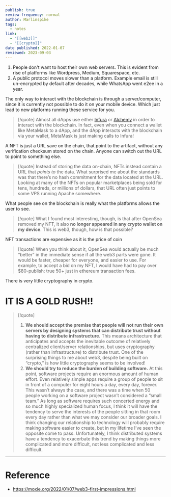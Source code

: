 ```yaml
---
publish: true
review-frequency: normal
author: Marlinspike
tags:
  - notes
link:
  - "[[web3]]"
  - "[[crypto]]"
date published: 2022-01-07
reviewed: 2023-09-03
---
```

1. People don't want to host their own web servers. This is evident from rise of platforms like Wordpress, Medium, Squarespace, etc.
2. A public protocol moves slower than a platform. Example email is still un-encrypted by default after decades, while WhatsApp went e2ee in a year.

The only way to interact with the blockchain is through a server/computer, since it is currently not possible to do it on your mobile device. Which just lead to new platforms running these service for you.

> [!quote] 
 Almost all dApps use either [Infura](https://infura.io/) or [Alchemy](https://www.alchemy.com/) in order to interact with the blockchain. In fact, even when you connect a wallet like MetaMask to a dApp, and the dApp interacts with the blockchain via your wallet, MetaMask is just making calls to Infura!

A NFT is just a URL save on the chain, that point to the artifact, without any verification checksum stored on the chain. Anyone can switch out the URL to point to something else.

> [!quote] 
Instead of storing the data on-chain, NFTs instead contain a URL that _points to_ the data. What surprised me about the standards was that there’s no hash commitment for the data located at the URL. Looking at many of the NFTs on popular marketplaces being sold for tens, hundreds, or millions of dollars, that URL often just points to some VPS running Apache somewhere.

What people see on the blockchain is really what the platforms allows the user to see.

> [!quote] 
What I found most interesting, though, is that after OpenSea removed my NFT, it also **no longer appeared in any crypto wallet on my device**. This is web3, though, how is that possible?

NFT transactions are expensive as it is the price of coin

> [!quote] 
When you think about it, OpenSea would actually be much “better” in the immediate sense if all the web3 parts were gone. It would be faster, cheaper for everyone, and easier to use. For example, to accept a bid on my NFT, I would have had to pay over $80-publish: true
50+ just in ethereum transaction fees.

There is very little cryptography in crypto.

# IT IS A GOLD RUSH!!

> [!quote] 
> 1.  **We should accept the premise that people will not run their own servers by designing systems that can distribute trust without having to distribute infrastructure.** This means architecture that anticipates and accepts the inevitable outcome of relatively centralized client/server relationships, but uses cryptography (rather than infrastructure) to distribute trust. One of the surprising things to me about web3, despite being built on “crypto,” is how little cryptography seems to be involved!
> 2.  **We should try to reduce the burden of building software.** At this point, software projects require an enormous amount of human effort. Even relatively simple apps require a group of people to sit in front of a computer for eight hours a day, every day, forever. This wasn’t always the case, and there was a time when 50 people working on a software project wasn’t considered a “small team.” As long as software requires such concerted energy and so much highly specialized human focus, I think it will have the tendency to serve the interests of the people sitting in that room every day rather than what we may consider our broader goals. I think changing our relationship to technology will probably require making software easier to create, but in my lifetime I’ve seen the opposite come to pass. Unfortunately, I think distributed systems have a tendency to exacerbate this trend by making things more complicated and more difficult, not less complicated and less difficult.

---
# Reference
- https://moxie.org/2022/01/07/web3-first-impressions.html